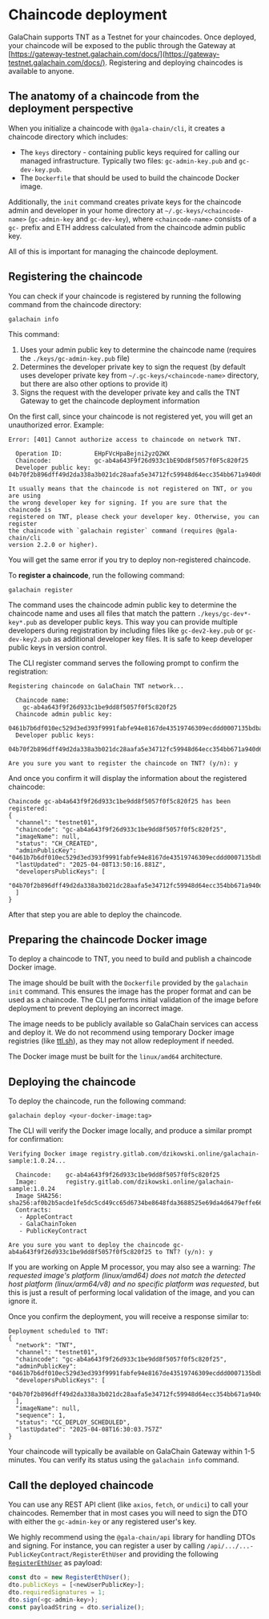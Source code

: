 # Chaincode deployment

GalaChain supports TNT as a Testnet for your chaincodes. Once deployed, your chaincode will be exposed to the public through the Gateway at [https://gateway-testnet.galachain.com/docs/](https://gateway-testnet.galachain.com/docs/). Registering and deploying chaincodes is available to anyone.

## The anatomy of a chaincode from the deployment perspective

When you initialize a chaincode with `@gala-chain/cli`, it creates a chaincode directory which includes:
- The `keys` directory - containing public keys required for calling our managed infrastructure. Typically two files: `gc-admin-key.pub` and `gc-dev-key.pub`.
- The `Dockerfile` that should be used to build the chaincode Docker image.

Additionally, the `init` command creates private keys for the chaincode admin and developer in your home directory at `~/.gc-keys/<chaincode-name>` (`gc-admin-key` and `gc-dev-key`), where `<chaincode-name>` consists of a `gc-` prefix and ETH address calculated from the chaincode admin public key.

All of this is important for managing the chaincode deployment.

## Registering the chaincode

You can check if your chaincode is registered by running the following command from the chaincode directory:

```
galachain info
```

This command:
1. Uses your admin public key to determine the chaincode name (requires the `./keys/gc-admin-key.pub` file)
2. Determines the developer private key to sign the request (by default uses developer private key from `~/.gc-keys/<chaincode-name>` directory, but there are also other options to provide it)
3. Signs the request with the developer private key and calls the TNT Gateway to get the chaincode deployment information

On the first call, since your chaincode is not registered yet, you will get an unauthorized error. Example:

```
Error: [401] Cannot authorize access to chaincode on network TNT.

  Operation ID:         EHpFVcHpaBejni2yzQ2WX
  Chaincode:            gc-ab4a643F9f26d933c1bE9Dd8f5057f0F5c820f25
  Developer public key: 04b70f2b896dff49d2da338a3b021dc28aafa5e34712fc59948d64ecc354bb671a940d652763a16b91e208f4b244cc0842d82ac4863b8a7c562808f52a0908e670

It usually means that the chaincode is not registered on TNT, or you are using 
the wrong developer key for signing. If you are sure that the chaincode is 
registered on TNT, please check your developer key. Otherwise, you can register 
the chaincode with `galachain register` command (requires @gala-chain/cli 
version 2.2.0 or higher).
```

You will get the same error if you try to deploy non-registered chaincode.

To **register a chaincode**, run the following command:

```
galachain register
```

The command uses the chaincode admin public key to determine the chaincode name and uses all files that match the pattern `./keys/gc-dev*-key*.pub` as developer public keys. This way you can provide multiple developers during registration by including files like `gc-dev2-key.pub` or `gc-dev-key2.pub` as additional developer key files. It is safe to keep developer public keys in version control.

The CLI register command serves the following prompt to confirm the registration:

```
Registering chaincode on GalaChain TNT network...

  Chaincode name:
    gc-ab4a643f9f26d933c1be9dd8f5057f0f5c820f25
  Chaincode admin public key:
    0461b7b6df010ec529d3ed393f9991fabfe94e8167de43519746309ecddd0007135bdba4f73cf49c22e8086ff1b7305eb889f7286d58e2e57f06c050b4e2b288af
  Developer public keys:
    04b70f2b896dff49d2da338a3b021dc28aafa5e34712fc59948d64ecc354bb671a940d652763a16b91e208f4b244cc0842d82ac4863b8a7c562808f52a0908e670

Are you sure you want to register the chaincode on TNT? (y/n): y
```

And once you confirm it will display the information about the registered chaincode:

```
Chaincode gc-ab4a643f9f26d933c1be9dd8f5057f0f5c820f25 has been registered:
{
  "channel": "testnet01",
  "chaincode": "gc-ab4a643f9f26d933c1be9dd8f5057f0f5c820f25",
  "imageName": null,
  "status": "CH_CREATED",
  "adminPublicKey": "0461b7b6df010ec529d3ed393f9991fabfe94e8167de43519746309ecddd0007135bdba4f73cf49c22e8086ff1b7305eb889f7286d58e2e57f06c050b4e2b288af",
  "lastUpdated": "2025-04-08T13:50:16.881Z",
  "developersPublicKeys": [
    "04b70f2b896dff49d2da338a3b021dc28aafa5e34712fc59948d64ecc354bb671a940d652763a16b91e208f4b244cc0842d82ac4863b8a7c562808f52a0908e670"
  ]
}
```

After that step you are able to deploy the chaincode.


## Preparing the chaincode Docker image

To deploy a chaincode to TNT, you need to build and publish a chaincode Docker image.

The image should be built with the `Dockerfile` provided by the `galachain init` command. This ensures the image has the proper format and can be used as a chaincode. The CLI performs initial validation of the image before deployment to prevent deploying an incorrect image.

The image needs to be publicly available so GalaChain services can access and deploy it. We do not recommend using temporary Docker image registries (like [ttl.sh](ttl.sh)), as they may not allow redeployment if needed.

The Docker image must be built for the `linux/amd64` architecture.


## Deploying the chaincode

To deploy the chaincode, run the following command:

```
galachain deploy <your-docker-image:tag>
```

The CLI will verify the Docker image locally, and produce a similar prompt for confirmation:

```
Verifying Docker image registry.gitlab.com/dzikowski.online/galachain-sample:1.0.24...

  Chaincode:    gc-ab4a643f9f26d933c1be9dd8f5057f0f5c820f25
  Image:        registry.gitlab.com/dzikowski.online/galachain-sample:1.0.24
  Image SHA256: sha256:af0b2b5acde1fe5dc5cd49cc65d6734be8648fda3688525e69da4d6479effe66
  Contracts: 
   - AppleContract
   - GalaChainToken
   - PublicKeyContract

Are you sure you want to deploy the chaincode gc-ab4a643f9f26d933c1be9dd8f5057f0f5c820f25 to TNT? (y/n): y
```

If you are working on Apple M processor, you may also see a warning: _The requested image's platform (linux/amd64) does not match the detected host platform (linux/arm64/v8) and no specific platform was requested_, but this is just a result of performing local validation of the image, and you can ignore it.

Once you confirm the deployment, you will receive a response similar to:

```
Deployment scheduled to TNT:
{
  "network": "TNT",
  "channel": "testnet01",
  "chaincode": "gc-ab4a643f9f26d933c1be9dd8f5057f0f5c820f25",
  "adminPublicKey": "0461b7b6df010ec529d3ed393f9991fabfe94e8167de43519746309ecddd0007135bdba4f73cf49c22e8086ff1b7305eb889f7286d58e2e57f06c050b4e2b288af",
  "developersPublicKeys": [
    "04b70f2b896dff49d2da338a3b021dc28aafa5e34712fc59948d64ecc354bb671a940d652763a16b91e208f4b244cc0842d82ac4863b8a7c562808f52a0908e670"
  ],
  "imageName": null,
  "sequence": 1,
  "status": "CC_DEPLOY_SCHEDULED",
  "lastUpdated": "2025-04-08T16:30:03.757Z"
}
```

Your chaincode will typically be available on GalaChain Gateway within 1-5 minutes. You can verify its status using the `galachain info` command.


## Call the deployed chaincode

You can use any REST API client (like `axios`, `fetch`, or `undici`) to call your chaincodes. Remember that in most cases you will need to sign the DTO with either the `gc-admin-key` or any registered user's key.

We highly recommend using the `@gala-chain/api` library for handling DTOs and signing. For instance, you can register a user by calling `/api/.../...-PublicKeyContract/RegisterEthUser` and providing the following [`RegisterEthUser`](https://galahackathon.com/latest/chain-api-docs/classes/RegisterEthUserDto/) as payload:

```typescript
const dto = new RegisterEthUser();
dto.publicKeys = [<newUserPublicKey>];
dto.requiredSignatures = 1;
dto.sign(<gc-admin-key>);
const payloadString = dto.serialize();
```